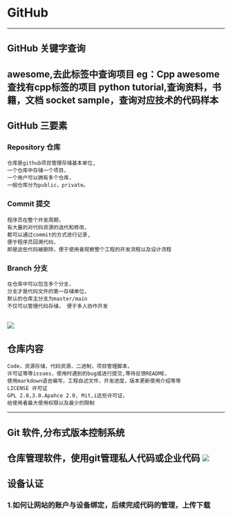 # GitHub
---
## GitHub 关键字查询  
   awesome,去此标签中查询项目
   eg：Cpp awesome 查找有cpp标签的项目
   python tutorial,查询资料，书籍，文档
   socket sample，查询对应技术的代码样本
---
## GitHub 三要素
### Repository 仓库
    仓库是github项目管理存储基本单位,
    一个仓库中存储一个项目，
    一个用户可以拥有多个仓库，
    一般仓库分为public，private。
### Commit 提交
    程序员在整个开发周期，
    有大量的对代码资源的选代和修改，
    都可以通过commit的方式进行记录,
    便于程序员回溯代码，
    即是这些代码被删除，便于使用者观察整个工程的开发流程以及设计流程  
### Branch 分支
    在仓库中可以包含多个分支，
    分支才是代码文件的第一存储单位，
    默认的仓库主分支为master/main
    不仅可以管理代码存储， 便于多人协作开发
![](https://picture.gptkong.com/20240607/22324e0689b0db43f8810f84f4e7f1a175.jpg)
---
## 仓库内容
    Code，资源存储，代码资源，二进制，项目管理脚本，
    许可证等等issues，使用时遇到的bug或进行提交,等待反馈README，
    使用markdown语吉编写，工程自述文件，开发进度，版本更新使用介绍等等
    LICENSE 许可证
    GPL 2.0,3.0.Apahce 2.0, Mit,i这些许可证，
    给使用者最大使用权限以及最少的限制
---
## Git 软件,分布式版本控制系统
   仓库管理软件，使用git管理私人代码或企业代码
![](https://picture.gptkong.com/20240607/22479663c471b049e2a8aff9caf1327cb8.jpg)
---
## 设备认证
### 1.如何让网站的账户与设备绑定，后续完成代码的管理，上传下载



